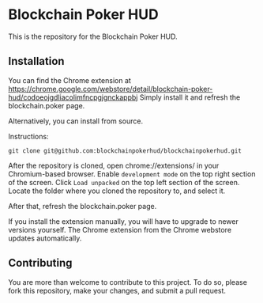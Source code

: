 # Blockchain Poker HUD

This is the repository for the Blockchain Poker HUD.

## Installation

You can find the Chrome extension at https://chrome.google.com/webstore/detail/blockchain-poker-hud/codoeojgdliacolimfncpgjgnckappbj
Simply install it and refresh the blockchain.poker page.

Alternatively, you can install from source.

Instructions:

```
git clone git@github.com:blockchainpokerhud/blockchainpokerhud.git
```

After the repository is cloned, open chrome://extensions/ in your Chromium-based browser.
Enable `development mode` on the top right section of the screen.
Click `Load unpacked` on the top left section of the screen.
Locate the folder where you cloned the repository to, and select it.

After that, refresh the blockchain.poker page.

If you install the extension manually, you will have to upgrade to newer
versions yourself. The Chrome extension from the Chrome webstore updates
automatically.

## Contributing

You are more than welcome to contribute to this project. To do so, please
fork this repository, make your changes, and submit a pull request.

